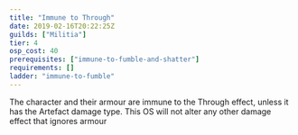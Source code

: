 ```yaml
---
title: "Immune to Through"
date: 2019-02-16T20:22:25Z
guilds: ["Militia"]
tier: 4
osp_cost: 40
prerequisites: ["immune-to-fumble-and-shatter"]
requirements: []
ladder: "immune-to-fumble"
---
```

The character and their armour are immune to the Through effect, unless it has the Artefact damage type. This OS will not alter any other damage effect that ignores armour